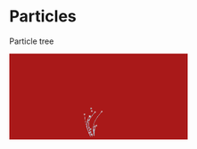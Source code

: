 # Particles

Particle tree

![Alt Text](https://github.com/Szejp/Particles/blob/master/Assets/GifCapture-201703111340146069.gif)
